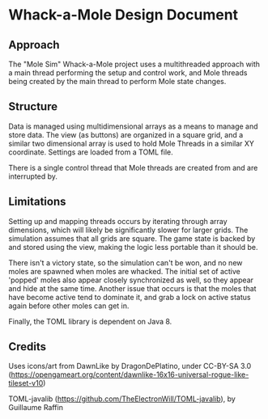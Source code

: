 # Whack-a-Mole Design Document

## Approach

The "Mole Sim" Whack-a-Mole project uses a multithreaded approach with a main thread performing the setup and control work, and Mole threads being created by the main thread to perform Mole state changes.

## Structure

Data is managed using multidimensional arrays as a means to manage and store data. The view (as buttons) are organized in a square grid, and a similar two dimensional array is used to hold Mole Threads in a similar XY coordinate. Settings are loaded from a TOML file.

There is a single control thread that Mole threads are created from and are interrupted by.

## Limitations

Setting up and mapping threads occurs by iterating through array dimensions, which will likely be significantly slower for larger grids. The simulation assumes that all grids are square. The game state is backed by and stored using the view, making the logic less portable than it should be.

There isn't a victory state, so the simulation can't be won, and no new moles are spawned when moles are whacked. The initial set of active 'popped' moles also appear closely synchronized as well, so they appear and hide at the same time. Another issue that occurs is that the moles that have become active tend to dominate it, and grab a lock on active status again before other moles can get in.

Finally, the TOML library is dependent on Java 8.

## Credits

Uses icons/art from DawnLike by DragonDePlatino, under CC-BY-SA 3.0 (https://opengameart.org/content/dawnlike-16x16-universal-rogue-like-tileset-v10)

TOML-javalib (https://github.com/TheElectronWill/TOML-javalib), by Guillaume Raffin

